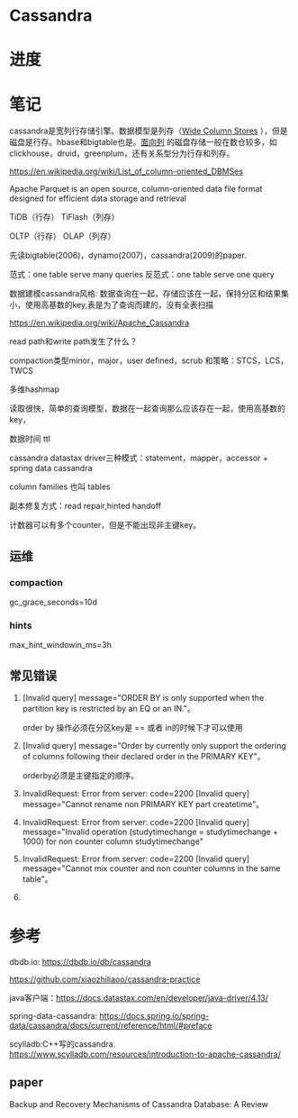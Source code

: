 # Cassandra

# 进度

# 笔记

cassandra是宽列行存储引擎。数据模型是列存（[Wide Column Stores](https://en.wikipedia.org/wiki/Wide-column_store) ），但是磁盘是行存。hbase和bigtable也是。[面向列](https://en.wikipedia.org/wiki/Column-oriented_DBMS) 的磁盘存储一般在数仓较多，如clickhouse，druid，greenplum，还有关系型分为行存和列存。

https://en.wikipedia.org/wiki/List_of_column-oriented_DBMSes

Apache Parquet is an open source, column-oriented data file format designed for efficient data storage and retrieval

TiDB（行存） TiFlash（列存）

OLTP（行存） OLAP（列存）

先读bigtable(2006)，dynamo(2007)，cassandra(2009)的paper.

范式：one table serve many queries 反范式：one table serve one query

数据建模cassandra风格: 数据查询在一起，存储应该在一起，保持分区和结果集小，使用高基数的key,表是为了查询而建的，没有全表扫描

https://en.wikipedia.org/wiki/Apache_Cassandra

read path和write path发生了什么？

compaction类型minor，major，user defined，scrub 和策略：STCS，LCS，TWCS

多维hashmap

读取很快，简单的查询模型，数据在一起查询那么应该存在一起，使用高基数的key，

数据时间 ttl

cassandra datastax driver三种模式：statement，mapper，accessor + spring data cassandra

column families 也叫 tables

副本修复方式：read repair,hinted handoff

计数器可以有多个counter，但是不能出现非主键key。

## 运维

### compaction

gc_grace_seconds=10d

### hints

max_hint_windowin_ms=3h

## 常见错误

1. [Invalid query] message="ORDER BY is only supported when the partition key is restricted by an EQ or an IN."。

   order by 操作必须在分区key是 == 或者 in的时候下才可以使用


2. [Invalid query] message="Order by currently only support the ordering of columns following their declared order in the PRIMARY KEY"。
   
   	orderby必须是主键指定的顺序。
   
3. InvalidRequest: Error from server: code=2200 [Invalid query] message="Cannot rename non PRIMARY KEY part createtime"。

4. InvalidRequest: Error from server: code=2200 [Invalid query] message="Invalid operation (studytimechange = studytimechange + 1000) for non counter column studytimechange"

5. InvalidRequest: Error from server: code=2200 [Invalid query] message="Cannot mix counter and non counter columns in the same table"。

6. 



# 参考

dbdb.io: https://dbdb.io/db/cassandra

https://github.com/xiaozhiliaoo/cassandra-practice

java客户端：https://docs.datastax.com/en/developer/java-driver/4.13/

spring-data-cassandra: https://docs.spring.io/spring-data/cassandra/docs/current/reference/html/#preface

scylladb:C++写的cassandra.  https://www.scylladb.com/resources/introduction-to-apache-cassandra/

## paper

Backup and Recovery Mechanisms of Cassandra Database: A Review

